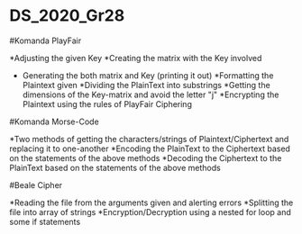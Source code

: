 # DS_2020_Gr28

#Komanda PlayFair

*Adjusting the given Key 
*Creating the matrix with the Key involved
* Generating the both matrix and Key (printing it out)
*Formatting the Plaintext given
*Dividing the PlainText into substrings
*Getting the dimensions of the Key-matrix and avoid the letter "j"
*Encrypting the Plaintext using the rules of PlayFair Ciphering 

#Komanda Morse-Code

*Two methods of getting the characters/strings of Plaintext/Ciphertext and replacing it to one-another
*Encoding the PlainText to the Ciphertext based on the statements of the above methods 
*Decoding the Ciphertext to the PlainText based on the statements of the above methods

#Beale Cipher

*Reading the file from the arguments given and alerting errors
*Splitting the file into array of strings
*Encryption/Decryption using a nested for loop and some if statements  

